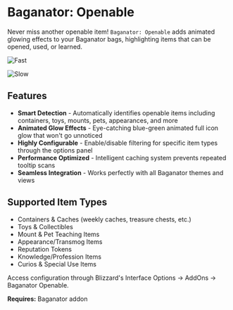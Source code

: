 # Baganator: Openable

Never miss another openable item! `Baganator: Openable` adds animated glowing effects to your Baganator bags, highlighting items that can be opened, used, or learned.

![Fast](https://media.forgecdn.net/attachments/1324/797/open-fast-gif.gif)

![Slow](https://media.forgecdn.net/attachments/1324/798/open-slow-gif.gif)

## Features

- **Smart Detection** - Automatically identifies openable items including containers, toys, mounts, pets, appearances, and more
- **Animated Glow Effects** - Eye-catching blue-green animated full icon glow that won't go unnoticed
- **Highly Configurable** - Enable/disable filtering for specific item types through the options panel
- **Performance Optimized** - Intelligent caching system prevents repeated tooltip scans
- **Seamless Integration** - Works perfectly with all Baganator themes and views

## Supported Item Types

- Containers & Caches (weekly caches, treasure chests, etc.)
- Toys & Collectibles
- Mount & Pet Teaching Items
- Appearance/Transmog Items
- Reputation Tokens
- Knowledge/Profession Items
- Curios & Special Use Items

Access configuration through Blizzard's Interface Options → AddOns → Baganator Openable.

**Requires:** Baganator addon
